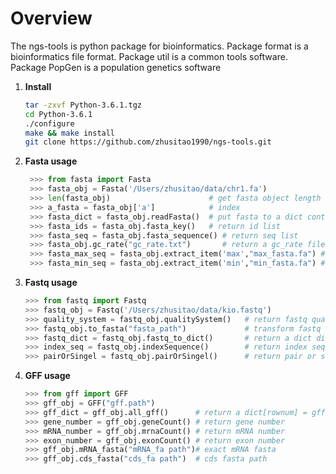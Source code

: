 # Overview

The ngs-tools is python package for bioinformatics. Package format is a bioinformatics file format. Package util is a common tools software. Package PopGen is a population genetics software

1. **Install** <br>
    ```bash
    tar -zxvf Python-3.6.1.tgz
    cd Python-3.6.1
    ./configure
    make && make install
    git clone https://github.com/zhusitao1990/ngs-tools.git
    ```
2. **Fasta usage** <br>
   ```Python
    >>> from fasta import Fasta
    >>> fasta_obj = Fasta('/Users/zhusitao/data/chr1.fa')
    >>> len(fasta_obj)                      # get fasta object length
    >>> a_fasta = fasta_obj['a']            # index
    >>> fasta_dict = fasta_obj.readFasta()  # put fasta to a dict contain id and seq
    >>> fasta_ids = fasta_obj.fasta_key()   # return id list
    >>> fasta_seq = fasta_obj.fasta_sequence() # return seq list
    >>> fasta_obj.gc_rate("gc_rate.txt")       # return a gc_rate file
    >>> fasta_max_seq = fasta_obj.extract_item('max',"max_fasta.fa") # exact a max length fasta
    >>> fasta_min_seq = fasta_obj.extract_item('min',"min_fasta.fa") # exact a min length fasta
    ```

3. **Fastq usage** <br>
    ```Python
    >>> from fastq import Fastq
    >>> fastq_obj = Fastq('/Users/zhusitao/data/kio.fastq')
    >>> quality_system = fastq_obj.qualitySystem()   # return fastq quality system
    >>> fastq_obj.to_fasta("fasta_path")             # transform fastq to fasta
    >>> fastq_dict = fastq_obj.fastq_to_dict()       # return a dict dict[key] = fastq_record
    >>> index_seq = fastq_obj.indexSequence()        # return index sequence if exist
    >>> pairOrSingel = fastq_obj.pairOrSingel()      # return pair or singel
    ```

4. **GFF usage**
    ```Python
    >>> from gff import GFF
    >>> gff_obj = GFF("gff.path")
    >>> gff_dict = gff_obj.all_gff()      # return a dict[rownum] = gff_record
    >>> gene_number = gff_obj.geneCount() # return gene number
    >>> mRNA_number = gff_obj.mrnaCount() # return mRNA number
    >>> exon_number = gff_obj.exonCount() # return exon number
    >>> gff_obj.mRNA_fasta("mRNA_fa path")# exact mRNA fasta
    >>> gff_obj.cds_fasta("cds_fa path")  # cds fasta path

    ```

